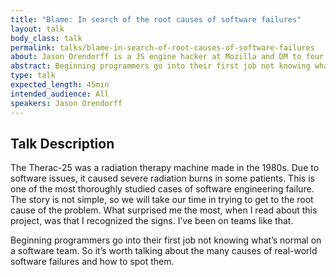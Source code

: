 ```yaml
---
title: "Blame: In search of the root causes of software failures"
layout: talk
body_class: talk
permalink: talks/blame-in-search-of-root-causes-of-software-failures
about: Jason Orendorff is a JS engine hacker at Mozilla and DM to four adventurous children. He's interested in baking, math, grammar, and time travel. 
abstract: Beginning programmers go into their first job not knowing what’s normal on a software team. So it’s worth talking about the many causes of real-world software failures and how to spot them.
type: talk
expected_length: 45min
intended_audience: All
speakers: Jason Orendorff
---
```


## Talk Description

The Therac-25 was a radiation therapy machine made in the 1980s. Due to software issues, it caused severe radiation burns in some patients. This is one of the most thoroughly studied cases of software engineering failure. The story is not simple, so we will take our time in trying to get to the root cause of the problem. What surprised me the most, when I read about this project, was that I recognized the signs. I’ve been on teams like that.

Beginning programmers go into their first job not knowing what’s normal on a software team. So it’s worth talking about the many causes of real-world software failures and how to spot them. 
